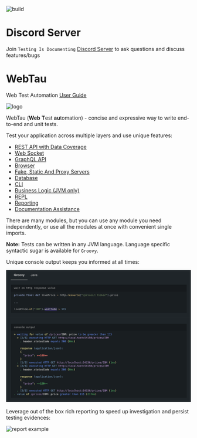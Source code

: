 ![build](https://github.com/testingisdocumenting/webtau/workflows/Build%20webtau/badge.svg)

# Discord Server

Join `Testing Is Documenting` [Discord Server](https://discord.gg/aEHbzXTX6N) to ask questions and discuss features/bugs

# WebTau

Web Test Automation [User Guide](https://testingisdocumenting.org/webtau/)

![logo](webtau-docs/znai/webtau-logo.png)

WebTau (**Web** **T**est **au**tomation) - concise and expressive way to write end-to-end and unit tests.

Test your application across multiple layers and use unique features:
* [REST API with Data Coverage](https://testingisdocumenting.org/webtau/getting-started/what-is-this/#rest-api)
* [Web Socket](https://testingisdocumenting.org/webtau/getting-started/what-is-this/#websocket)
* [GraphQL API](https://testingisdocumenting.org/webtau/getting-started/what-is-this/#graphql-api)
* [Browser](https://testingisdocumenting.org/webtau/getting-started/what-is-this/#browser)
* [Fake, Static And Proxy Servers](https://testingisdocumenting.org/webtau/getting-started/what-is-this/#fake-static-and-proxy-servers)
* [Database](https://testingisdocumenting.org/webtau/getting-started/what-is-this/#database)
* [CLI](https://testingisdocumenting.org/webtau/getting-started/what-is-this/#cli)
* [Business Logic (JVM only)](https://testingisdocumenting.org/webtau/getting-started/what-is-this/#business-logic-jvm)
* [REPL](https://testingisdocumenting.org/webtau/getting-started/what-is-this/#repl)
* [Reporting](https://testingisdocumenting.org/webtau/getting-started/what-is-this/#reporting)
* [Documentation Assistance](https://testingisdocumenting.org/webtau/getting-started/what-is-this/#documentation-assistance)

There are many modules, but you can use any module you need independently, or use all the modules at once with convenient single imports.

**Note:** Tests can be written in any JVM language. Language specific syntactic sugar is available for `Groovy`.

Unique console output keeps you informed at all times:

![image of http resource code and its output](webtau-docs/readme/live-price-http.png)

Leverage out of the box rich reporting to speed up investigation and persist testing evidences:

![report example](https://testingisdocumenting.org/webtau/doc-artifacts/reports/report-crud-separated-http-calls.png)